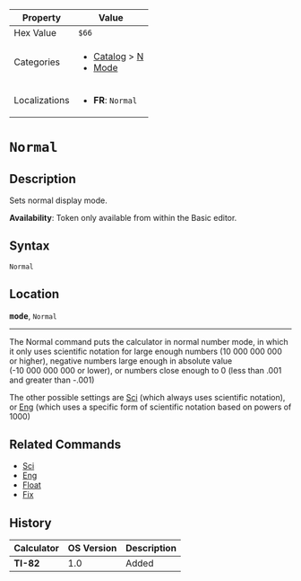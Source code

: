 | Property      | Value |
|---------------|-------|
| Hex Value     | `$66`|
| Categories    | <ul><li>[Catalog](<../categories/Catalog.md>) > [N](<../categories/Catalog.md#N>)</li><li>[Mode](<../categories/Mode.md>)</li></ul> |
| Localizations | <ul><li><b>FR</b>: `Normal`</li></ul> |

# `Normal`

## Description
Sets normal display mode.


<b>Availability</b>: Token only available from within the Basic editor.

## Syntax
`Normal`

## Location
<tt><kbd><b>mode</b></kbd></tt>, `Normal`
<hr>

The Normal command puts the calculator in normal number mode, in which it only uses scientific notation for large enough numbers (10 000 000 000 or higher), negative numbers large enough in absolute value (-10 000 000 000 or lower), or numbers close enough to 0 (less than .001 and greater than -.001)

The other possible settings are [Sci](Sci.md) (which always uses scientific notation), or [Eng](Eng.md) (which uses a specific form of scientific notation based on powers of 1000)

## Related Commands

*   [Sci](Sci.md)
*   [Eng](Eng.md)
*   [Float](Float.md)
*   [Fix](Fix.md)

## History
| Calculator | OS Version | Description |
|------------|------------|-------------|
| <b>TI-82</b> | 1.0 | Added |


